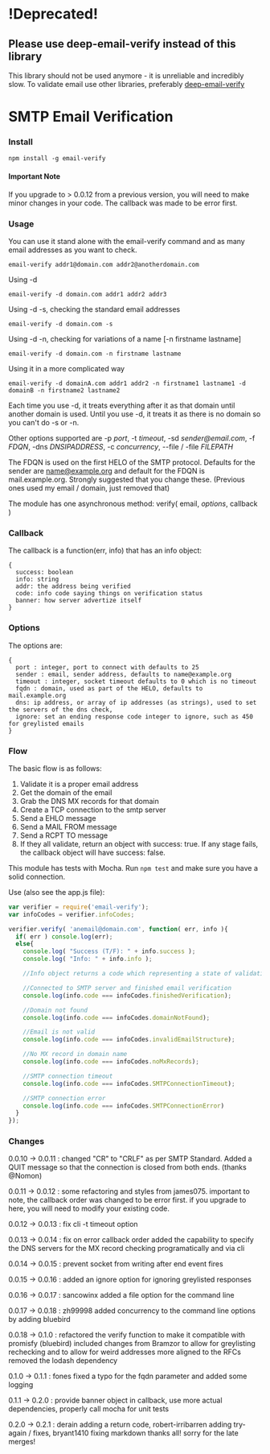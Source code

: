 # !Deprecated! 
## Please use deep-email-verify instead of this library

This library should not be used anymore - it is unreliable and incredibly slow. To validate email use other libraries, preferably [deep-email-verify](https://www.npmjs.com/package/deep-email-validator)


# SMTP Email Verification

### Install

```
npm install -g email-verify
```

#### Important Note

If you upgrade to > 0.0.12 from a previous version, you will need to make minor changes in your code. The callback was made to be error first.

### Usage
You can use it stand alone with the email-verify command and as many email addresses as you want to check.

```
email-verify addr1@domain.com addr2@anotherdomain.com
```

Using -d

```
email-verify -d domain.com addr1 addr2 addr3
```

Using -d -s, checking the standard email addresses

```
email-verify -d domain.com -s
```

Using -d -n, checking for variations of a name [-n firstname lastname]

```
email-verify -d domain.com -n firstname lastname
```

Using it in a more complicated way

```
email-verify -d domainA.com addr1 addr2 -n firstname1 lastname1 -d domainB -n firstname2 lastname2
```

Each time you use -d, it treats everything after it as that domain until another domain is used. Until you use -d, it treats it as there is no domain so you can't do -s or -n.

Other options supported are -p _port_, -t _timeout_, -sd _sender@email.com_, -f _FDQN_, -dns _DNSIPADDRESS_, -c _concurrency_, --file / -file _FILEPATH_

The FDQN is used on the first HELO of the SMTP protocol. Defaults for the sender are name@example.org and default for the FDQN is mail.example.org. Strongly suggested that you change these. (Previous ones used my email / domain, just removed that)



The module has one asynchronous method: verify( email, _options_, callback )

### Callback
The callback is a function(err, info) that has an info object:
```
{
  success: boolean
  info: string
  addr: the address being verified
  code: info code saying things on verification status
  banner: how server advertize itself
}
```

### Options
The options are:
```
{
  port : integer, port to connect with defaults to 25
  sender : email, sender address, defaults to name@example.org
  timeout : integer, socket timeout defaults to 0 which is no timeout
  fqdn : domain, used as part of the HELO, defaults to mail.example.org
  dns: ip address, or array of ip addresses (as strings), used to set the servers of the dns check,
  ignore: set an ending response code integer to ignore, such as 450 for greylisted emails
}
```

### Flow

The basic flow is as follows:

1. Validate it is a proper email address
2. Get the domain of the email
3. Grab the DNS MX records for that domain
4. Create a TCP connection to the smtp server
5. Send a EHLO message
6. Send a MAIL FROM message
7. Send a RCPT TO message
8. If they all validate, return an object with success: true. If any stage fails, the callback object will have success: false.

This module has tests with Mocha. Run `npm test` and make sure you have a solid connection.

Use (also see the app.js file):

```javascript
var verifier = require('email-verify');
var infoCodes = verifier.infoCodes;

verifier.verify( 'anemail@domain.com', function( err, info ){
  if( err ) console.log(err);
  else{
    console.log( "Success (T/F): " + info.success );
    console.log( "Info: " + info.info );

    //Info object returns a code which representing a state of validation:

    //Connected to SMTP server and finished email verification
    console.log(info.code === infoCodes.finishedVerification);

    //Domain not found
    console.log(info.code === infoCodes.domainNotFound);

    //Email is not valid
    console.log(info.code === infoCodes.invalidEmailStructure);

    //No MX record in domain name
    console.log(info.code === infoCodes.noMxRecords);

    //SMTP connection timeout
    console.log(info.code === infoCodes.SMTPConnectionTimeout);

    //SMTP connection error
    console.log(info.code === infoCodes.SMTPConnectionError)
  }
});
```

### Changes
0.0.10 -> 0.0.11 : changed "CR" to "CRLF" as per SMTP Standard. Added a QUIT message so that the connection is closed from both ends. (thanks @Nomon)

0.0.11 -> 0.0.12 : some refactoring and styles from james075. important to note, the callback order was changed to be error first. if you upgrade to here, you will need to modify your existing code.

0.0.12 -> 0.0.13 : fix cli -t timeout option

0.0.13 -> 0.0.14 : fix on error callback order
                   added the capability to specify the DNS servers for the MX record checking programatically and via cli

0.0.14 -> 0.0.15 : prevent socket from writing after end event fires

0.0.15 -> 0.0.16 : added an ignore option for ignoring greylisted responses

0.0.16 -> 0.0.17 : sancowinx added a file option for the command line

0.0.17 -> 0.0.18 : zh99998 added concurrency to the command line options by adding bluebird

0.0.18 -> 0.1.0  : refactored the verify function to make it compatible with promisfy (bluebird)
                   included changes from Bramzor to allow for greylisting rechecking and to allow for weird addresses more aligned to the RFCs
                   removed the lodash dependency

0.1.0 -> 0.1.1   : fones fixed a typo for the fqdn parameter and added some logging

0.1.1 -> 0.2.0   : provide banner object in callback, use more actual dependencies, properly call mocha for unit tests

0.2.0 -> 0.2.1   : derain adding a return code, robert-irribarren adding try-again / fixes, bryant1410 fixing markdown thanks all! sorry for the late merges!
